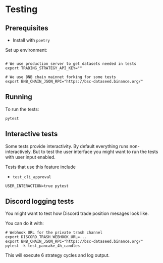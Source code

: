 # Testing

## Prerequisites

- Install with `poetry`

Set up environment:

```shell

# We use production server to get datasets needed in tests
export TRADING_STRATEGY_API_KEY="" 

# We use BNB chain mainnet forking for some tests
export BNB_CHAIN_JSON_RPC="https://bsc-dataseed.binance.org/"
```

## Running

To run the tests:

```shell
pytest 
```

## Interactive tests

Some tests provide interactivity. By default everything runs non-interactively.
But to test the user interface you might want to run the tests with user input enabled.

Tests that use this feature include
- `test_cli_approval`

```shell
USER_INTERACTION=true pytest
```

## Discord logging tests

You might want to test how Discord trade position mesages look like.

You can do it with:

```shell
# Webhook URL for the private trash channel
export DISCORD_TRASH_WEBHOOK_URL=...
export BNB_CHAIN_JSON_RPC="https://bsc-dataseed.binance.org/"
pytest -k test_pancake_4h_candles
```

This will execute 6 strategy cycles and log output.

